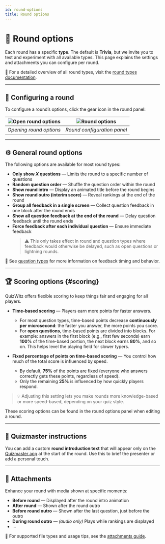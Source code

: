 ```yaml
---
id: round-options
title: Round options
---
```


# 🔄 Round options

Each round has a specific **type**. The default is **Trivia**, but we invite you to test and experiment with all available types. This page explains the settings and attachments you can configure per round.

📘 For a detailed overview of all round types, visit the [round types documentation](../round-types/000-round-types.md).

---

## 🔧 Configuring a round

To configure a round’s options, click the gear icon in the round panel:

| ![Open round options](/images/open-round-options.png) | ![Round options](/images/round-options.png) |
| :---------------------------------------------------: | :-----------------------------------------: |
|                _Opening round options_                |         _Round configuration panel_         |

---

## ⚙️ General round options

The following options are available for most round types:

- **Only show _X_ questions** — Limits the round to a specific number of questions
- **Random question order** — Shuffle the question order within the round
- **Show round intro** — Display an animated title before the round begins
- **Show round outro (interim score)** — Reveal rankings at the end of the round
- **Group all feedback in a single screen** — Collect question feedback in one block after the round ends
- **Show all question feedback at the end of the round** — Delay question feedback until the round ends
- **Force feedback after each individual question** — Ensure immediate feedback
  > ⚠️ This only takes effect in round and question types where feedback would otherwise be delayed, such as open questions or lightning rounds.

📘 See [question types](../question-types/000-question-types.md) for more information on feedback timing and behavior.

---

## 🏆 Scoring options {#scoring}

QuizWitz offers flexible scoring to keep things fair and engaging for all players.

- **Time-based scoring** — Players earn more points for faster answers.
  - For most question types, time-based points decrease **continuously per microsecond**: the faster you answer, the more points you score.
  - For **open questions**, time-based points are divided into blocks. For example: answers in the first block (e.g., first few seconds) earn **100%** of the time-based portion, the next block earns **80%**, and so on. This helps level the playing field for slower typers.

- **Fixed percentage of points on time-based scoring** — You control how much of the total score is influenced by speed.
  - By default, **75%** of the points are fixed (everyone who answers correctly gets these points, regardless of speed).
  - Only the remaining **25%** is influenced by how quickly players respond.

> 💡 Adjusting this setting lets you make rounds more knowledge-based or more speed-based, depending on your quiz style.

These scoring options can be found in the round options panel when editing a round.

---

## 📜 Quizmaster instructions

You can add a custom **round introduction text** that will appear only on the [Quizmaster app](../quizmaster/001-introduction.md) at the start of the round. Use this to brief the presenter or add a personal touch.

---

## 📎 Attachments

Enhance your round with media shown at specific moments:

- **Before round** — Displayed after the round intro animation
- **After round** — Shown after the round outro
- **Before round outro** — Shown after the last question, just before the outro
- **During round outro** — _(audio only)_ Plays while rankings are displayed
- ...

📘 For supported file types and usage tips, see the [attachments guide](../editor/006-attachments.md).
